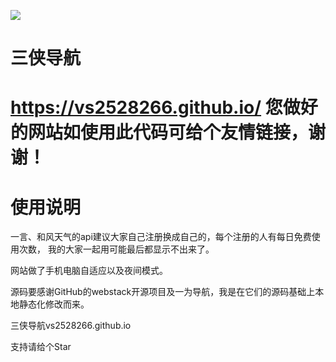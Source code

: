 ![](https://github-readme-stats.vercel.app/api?username=vs2528266e&show_icons=true&theme=transparent)


# 三侠导航
# https://vs2528266.github.io/  您做好的网站如使用此代码可给个友情链接，谢谢！

# 使用说明

一言、和风天气的api建议大家自己注册换成自己的，每个注册的人有每日免费使用次数，
我的大家一起用可能最后都显示不出来了。

网站做了手机电脑自适应以及夜间模式。

源码要感谢GitHub的webstack开源项目及一为导航，我是在它们的源码基础上本地静态化修改而来。


三侠导航vs2528266.github.io

支持请给个Star
